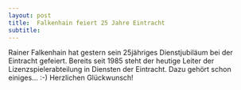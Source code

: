 ```yaml
---
layout: post
title:  Falkenhain feiert 25 Jahre Eintracht
subtitle:  
---
```


Rainer Falkenhain hat gestern sein 25jähriges Dienstjubiläum bei der Eintracht gefeiert. Bereits seit 1985 steht der heutige Leiter der Lizenzspielerabteilung in Diensten der Eintracht. Dazu gehört schon einiges... :-) Herzlichen Glückwunsch!


